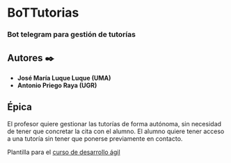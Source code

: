 # BoTTutorias

### Bot telegram para gestión de tutorías

## Autores ✒️

* **José María Luque Luque (UMA)**
* **Antonio Priego Raya    (UGR)**


## Épica
El profesor quiere gestionar las tutorías de forma autónoma, sin necesidad de tener que concretar la cita con el alumno. El alumno quiere tener acceso a una tutoría sin tener que ponerse previamente en contacto.


Plantilla para el [curso de desarrollo ágil](https://jj.github.io/curso-tdd)

